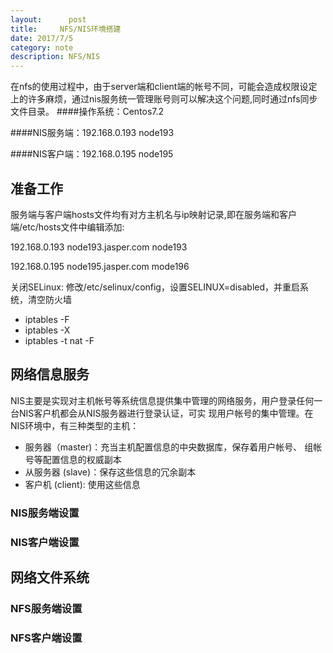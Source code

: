 ```yaml
---
layout:      post
title:     NFS/NIS环境搭建
date: 2017/7/5
category: note
description: NFS/NIS
---
```

在nfs的使用过程中，由于server端和client端的帐号不同，可能会造成权限设定上的许多麻烦，通过nis服务统一管理账号则可以解决这个问题,同时通过nfs同步文件目录。
####操作系统：Centos7.2

####NIS服务端：192.168.0.193  node193

####NIS客户端：192.168.0.195  node195
## 准备工作

服务端与客户端hosts文件均有对方主机名与ip映射记录,即在服务端和客户端/etc/hosts文件中编辑添加: 

192.168.0.193  node193.jasper.com  node193 

192.168.0.195  node195.jasper.com  mode196

关闭SELinux: 修改/etc/selinux/config，设置SELINUX=disabled，并重启系统，清空防火墙

   * iptables -F
   * iptables -X
   * iptables -t nat -F
   
## 网络信息服务
NIS主要是实现对主机帐号等系统信息提供集中管理的网络服务，用户登录任何一台NIS客户机都会从NIS服务器进行登录认证，可实 现用户帐号的集中管理。在NIS环境中，有三种类型的主机：

* 服务器（master)：充当主机配置信息的中央数据库，保存着用户帐号、 组帐号等配置信息的权威副本
* 从服务器 (slave)：保存这些信息的冗余副本
* 客户机 (client): 使用这些信息

### NIS服务端设置
### NIS客户端设置

## 网络文件系统
###  NFS服务端设置
###  NFS客户端设置

     
